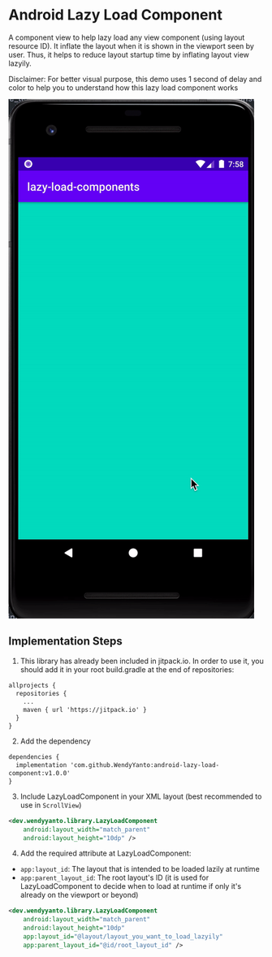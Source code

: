 # Android Lazy Load Component
A component view to help lazy load any view component (using layout resource ID). It inflate the layout when it is shown in the viewport seen by user. Thus, it helps to reduce layout startup time by inflating layout view lazyily.

Disclaimer: For better visual purpose, this demo uses 1 second of delay and color to help you to understand how this lazy load component works

![Demo](https://github.com/WendyYanto/android-lazy-load-component/blob/master/assets/demo.gif)

## Implementation Steps

1. This library has already been included in jitpack.io. In order to use it, you should add it in your root build.gradle at the end of repositories:
```
allprojects {
  repositories {
    ...
    maven { url 'https://jitpack.io' }
  }
}
```
2.  Add the dependency
```
dependencies {
  implementation 'com.github.WendyYanto:android-lazy-load-component:v1.0.0'
}
```
3. Include LazyLoadComponent in your XML layout (best recommended to use in `ScrollView`)
```xml
<dev.wendyyanto.library.LazyLoadComponent
    android:layout_width="match_parent"
    android:layout_height="10dp" />
```
4. Add the required attribute at LazyLoadComponent:
- `app:layout_id`: The layout that is intended to be loaded lazily at runtime
- `app:parent_layout_id`: The root layout's ID (it is used for LazyLoadComponent to decide when to load at runtime if only it's already on the viewport or beyond)

```xml
<dev.wendyyanto.library.LazyLoadComponent
    android:layout_width="match_parent"
    android:layout_height="10dp"
    app:layout_id="@layout/layout_you_want_to_load_lazyily"
    app:parent_layout_id="@id/root_layout_id" />
```
